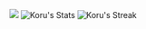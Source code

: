 ![](<https://i.ibb.co/ZVdYdQk/Koru-Banner.png>)
![Koru's Stats](https://github-readme-stats.vercel.app/api?username=justkorudev&theme=tokyonight&show_icons=true&hide_border=true&count_private=true)
![Koru's Streak](https://github-readme-streak-stats.herokuapp.com/?user=justkorudev&theme=tokyonight&hide_border=true)
